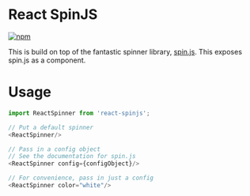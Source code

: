 # React SpinJS

[![npm](https://img.shields.io/badge/npm-v4.0.0-blue.svg)](https://www.npmjs.com/package/react-spinjs-new)

This is build on top of the fantastic spinner library, [spin.js](http://fgnass.github.io/spin.js/). This exposes spin.js as a component.

# Usage

```javascript
import ReactSpinner from 'react-spinjs';

// Put a default spinner
<ReactSpinner/>

// Pass in a config object
// See the documentation for spin.js
<ReactSpinner config={configObject}/>

// For convenience, pass in just a config
<ReactSpinner color="white"/>
```
